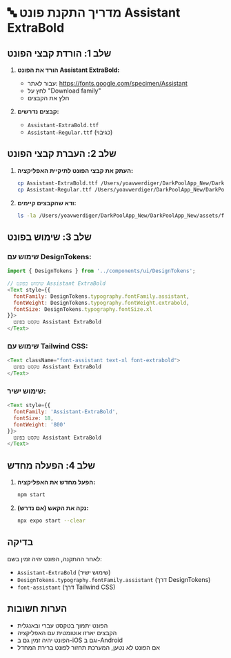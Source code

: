 # 🔤 מדריך התקנת פונט Assistant ExtraBold

## שלב 1: הורדת קבצי הפונט

1. **הורד את הפונט Assistant ExtraBold:**
   - עבור לאתר: https://fonts.google.com/specimen/Assistant
   - לחץ על "Download family"
   - חלץ את הקבצים

2. **קבצים נדרשים:**
   - `Assistant-ExtraBold.ttf`
   - `Assistant-Regular.ttf` (כגיבוי)

## שלב 2: העברת קבצי הפונט

1. **העתק את קבצי הפונט לתיקיית האפליקציה:**
   ```bash
   cp Assistant-ExtraBold.ttf /Users/yoavwerdiger/DarkPoolApp_New/DarkPoolApp_New/assets/fonts/
   cp Assistant-Regular.ttf /Users/yoavwerdiger/DarkPoolApp_New/DarkPoolApp_New/assets/fonts/
   ```

2. **ודא שהקבצים קיימים:**
   ```bash
   ls -la /Users/yoavwerdiger/DarkPoolApp_New/DarkPoolApp_New/assets/fonts/
   ```

## שלב 3: שימוש בפונט

### שימוש עם DesignTokens:
```javascript
import { DesignTokens } from '../components/ui/DesignTokens';

// שימוש בפונט Assistant ExtraBold
<Text style={{ 
  fontFamily: DesignTokens.typography.fontFamily.assistant,
  fontWeight: DesignTokens.typography.fontWeight.extrabold,
  fontSize: DesignTokens.typography.fontSize.xl
}}>
  טקסט בפונט Assistant ExtraBold
</Text>
```

### שימוש עם Tailwind CSS:
```javascript
<Text className="font-assistant text-xl font-extrabold">
  טקסט בפונט Assistant ExtraBold
</Text>
```

### שימוש ישיר:
```javascript
<Text style={{ 
  fontFamily: 'Assistant-ExtraBold',
  fontSize: 18,
  fontWeight: '800'
}}>
  טקסט בפונט Assistant ExtraBold
</Text>
```

## שלב 4: הפעלה מחדש

1. **הפעל מחדש את האפליקציה:**
   ```bash
   npm start
   ```

2. **נקה את הקאש (אם נדרש):**
   ```bash
   npx expo start --clear
   ```

## בדיקה

לאחר ההתקנה, הפונט יהיה זמין בשם:
- `Assistant-ExtraBold` (שימוש ישיר)
- `DesignTokens.typography.fontFamily.assistant` (דרך DesignTokens)
- `font-assistant` (דרך Tailwind CSS)

## הערות חשובות

- הפונט יתמוך בטקסט עברי ובאנגלית
- הקבצים יארזו אוטומטית עם האפליקציה
- הפונט יהיה זמין גם ב-iOS וגם ב-Android
- אם הפונט לא נטען, המערכת תחזור לפונט ברירת המחדל



